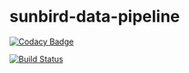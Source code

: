 # sunbird-data-pipeline

[![Codacy Badge](https://api.codacy.com/project/badge/Grade/737bb0af576e4f229c30d950c28c5c50)](https://www.codacy.com/app/project-sunbird/sunbird-data-pipeline?utm_source=github.com&amp;utm_medium=referral&amp;utm_content=project-sunbird/sunbird-data-pipeline&amp;utm_campaign=Badge_Grade)

[![Build Status](https://travis-ci.org/project-sunbird/sunbird-data-pipeline.svg?branch=master)](https://travis-ci.org/project-sunbird/sunbird-data-pipeline)
